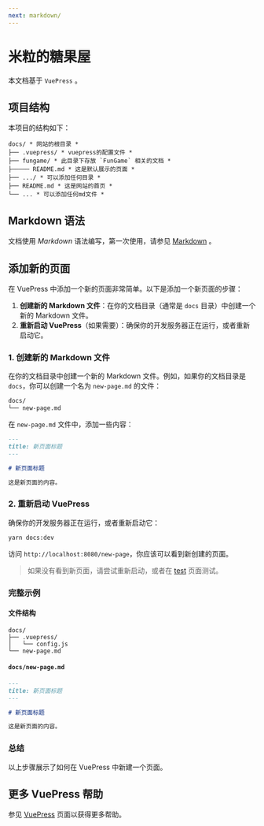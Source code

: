```yaml
---
next: markdown/
---
```


# 米粒的糖果屋

本文档基于 `VuePress` 。

## 项目结构

本项目的结构如下：

```
docs/ * 网站的根目录 *
├── .vuepress/ * vuepress的配置文件 *
├── fungame/ * 此目录下存放 `FunGame` 相关的文档 *
├───── README.md * 这是默认展示的页面 *
├── .../ * 可以添加任何目录 *
├── README.md * 这是网站的首页 *
└── ... * 可以添加任何md文件 *
```

## Markdown 语法

文档使用 *Markdown* 语法编写，第一次使用，请参见 [Markdown](markdown/) 。

## 添加新的页面

在 VuePress 中添加一个新的页面非常简单。以下是添加一个新页面的步骤：

1. **创建新的 Markdown 文件**：在你的文档目录（通常是 `docs` 目录）中创建一个新的 Markdown 文件。
2. **重新启动 VuePress**（如果需要）：确保你的开发服务器正在运行，或者重新启动它。

### 1. 创建新的 Markdown 文件

在你的文档目录中创建一个新的 Markdown 文件。例如，如果你的文档目录是 `docs`，你可以创建一个名为 `new-page.md` 的文件：

```markdown
docs/
└── new-page.md
```

在 `new-page.md` 文件中，添加一些内容：

```markdown
---
title: 新页面标题
---

# 新页面标题

这是新页面的内容。
```

### 2. 重新启动 VuePress

确保你的开发服务器正在运行，或者重新启动它：

```bash
yarn docs:dev
```

访问 `http://localhost:8080/new-page`，你应该可以看到新创建的页面。

> 如果没有看到新页面，请尝试重新启动，或者在 [test](test.html) 页面测试。

### 完整示例

#### 文件结构

```plaintext
docs/
├── .vuepress/
│   └── config.js
└── new-page.md
```

#### `docs/new-page.md`

```markdown
---
title: 新页面标题
---

# 新页面标题

这是新页面的内容。
```

### 总结

以上步骤展示了如何在 VuePress 中新建一个页面。

## 更多 VuePress 帮助

参见 [VuePress](vuepress/) 页面以获得更多帮助。